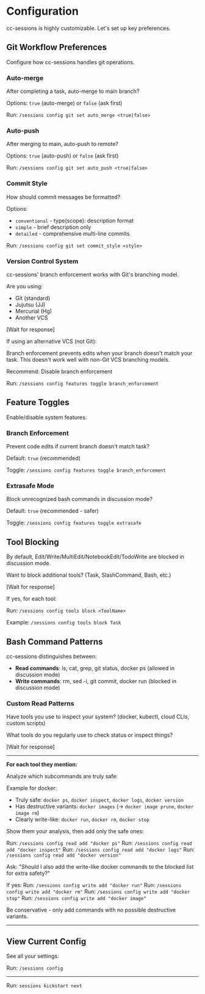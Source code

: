 # Configuration

cc-sessions is highly customizable. Let's set up key preferences.

## Git Workflow Preferences

Configure how cc-sessions handles git operations.

### Auto-merge

After completing a task, auto-merge to main branch?

Options: `true` (auto-merge) or `false` (ask first)

Run: `/sessions config git set auto_merge <true|false>`

### Auto-push

After merging to main, auto-push to remote?

Options: `true` (auto-push) or `false` (ask first)

Run: `/sessions config git set auto_push <true|false>`

### Commit Style

How should commit messages be formatted?

Options:
- `conventional` - type(scope): description format
- `simple` - brief description only
- `detailed` - comprehensive multi-line commits

Run: `/sessions config git set commit_style <style>`

### Version Control System

cc-sessions' branch enforcement works with Git's branching model.

Are you using:
- Git (standard)
- Jujutsu (JJ)
- Mercurial (Hg)
- Another VCS

[Wait for response]

If using an alternative VCS (not Git):

Branch enforcement prevents edits when your branch doesn't match your task. This doesn't work well with non-Git VCS branching models.

Recommend: Disable branch enforcement

Run: `/sessions config features toggle branch_enforcement`

## Feature Toggles

Enable/disable system features.

### Branch Enforcement

Prevent code edits if current branch doesn't match task?

Default: `true` (recommended)

Toggle: `/sessions config features toggle branch_enforcement`

### Extrasafe Mode

Block unrecognized bash commands in discussion mode?

Default: `true` (recommended - safer)

Toggle: `/sessions config features toggle extrasafe`

## Tool Blocking

By default, Edit/Write/MultiEdit/NotebookEdit/TodoWrite are blocked in discussion mode.

Want to block additional tools? (Task, SlashCommand, Bash, etc.)

[Wait for response]

If yes, for each tool:

Run: `/sessions config tools block <ToolName>`

Example: `/sessions config tools block Task`

## Bash Command Patterns

cc-sessions distinguishes between:
- **Read commands**: ls, cat, grep, git status, docker ps (allowed in discussion mode)
- **Write commands**: rm, sed -i, git commit, docker run (blocked in discussion mode)

### Custom Read Patterns

Have tools you use to inspect your system? (docker, kubectl, cloud CLIs, custom scripts)

What tools do you regularly use to check status or inspect things?

[Wait for response]

---

**For each tool they mention:**

Analyze which subcommands are truly safe:

Example for docker:
- Truly safe: `docker ps`, `docker inspect`, `docker logs`, `docker version`
- Has destructive variants: `docker images` (→ `docker image prune`, `docker image rm`)
- Clearly write-like: `docker run`, `docker rm`, `docker stop`

Show them your analysis, then add only the safe ones:

Run: `/sessions config read add "docker ps"`
Run: `/sessions config read add "docker inspect"`
Run: `/sessions config read add "docker logs"`
Run: `/sessions config read add "docker version"`

Ask: "Should I also add the write-like docker commands to the blocked list for extra safety?"

If yes:
Run: `/sessions config write add "docker run"`
Run: `/sessions config write add "docker rm"`
Run: `/sessions config write add "docker stop"`
Run: `/sessions config write add "docker image"`

Be conservative - only add commands with no possible destructive variants.

---

## View Current Config

See all your settings:

Run: `/sessions config`

---

Run: `sessions kickstart next`
